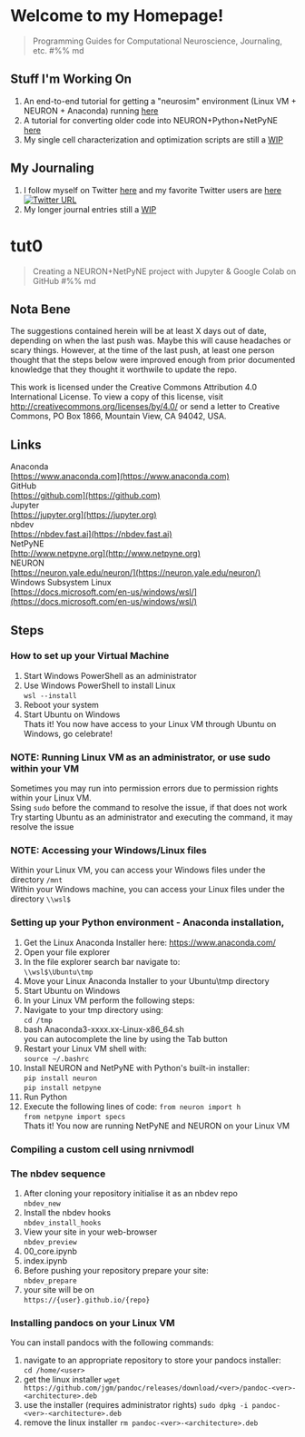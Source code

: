 # Welcome to my Homepage!

> Programming Guides for Computational Neuroscience, Journaling, etc.
#%% md
## Stuff I'm Working On

1. An end-to-end tutorial for getting a "neurosim" environment (Linux VM + NEURON + Anaconda) running [here](https://jchen6727.github.io/tut0/)
2. A tutorial for converting older code into NEURON+Python+NetPyNE [here](https://jchen6727.github.io/tut1/)
3. My single cell characterization and optimization scripts are still a [WIP](https://jchen6727.github.io)

## My Journaling

1. I follow myself on Twitter [here](https://twitter.com/dontwgetshme) and my favorite Twitter users are [here](https://twitter.com/i/lists/1559340183169949697)
[![Twitter URL](https://img.shields.io/twitter/url/https/twitter.com/dontwgetshme.svg?style=social&label=Follow%20%40dontwgetshme)](https://twitter.com/dontwgetshme)<br>
2. My longer journal entries still a [WIP](https://jchen6727.github.io)

# tut0

> Creating a NEURON+NetPyNE project with Jupyter & Google Colab on GitHub
#%% md
## Nota Bene
The suggestions contained herein will be at least X days out of date, depending on when the last push was. Maybe this will cause headaches or scary things.
However, at the time of the last push, at least one person thought that the steps below were improved enough from prior documented knowledge that they thought it worthwile to update the repo.

This work is licensed under the Creative Commons Attribution 4.0 International License. To view a copy of this license, visit http://creativecommons.org/licenses/by/4.0/ or send a letter to Creative Commons, PO Box 1866, Mountain View, CA 94042, USA.

## Links
Anaconda<br>
[https://www.anaconda.com](https://www.anaconda.com)<br>
GitHub<br>
[https://github.com](https://github.com)<br>
Jupyter<br>
[https://jupyter.org](https://jupyter.org)<br>
nbdev<br>
[https://nbdev.fast.ai](https://nbdev.fast.ai)<br>
NetPyNE<br>
[http://www.netpyne.org](http://www.netpyne.org)<br>
NEURON<br>
[https://neuron.yale.edu/neuron/](https://neuron.yale.edu/neuron/)<br>
Windows Subsystem Linux<br>
[https://docs.microsoft.com/en-us/windows/wsl/](https://docs.microsoft.com/en-us/windows/wsl/)<br>

## Steps

### How to set up your Virtual Machine
1. Start Windows PowerShell as an administrator
2. Use Windows PowerShell to install Linux<br>
    `wsl --install`<br>
3. Reboot your system
4. Start Ubuntu on Windows<br>
Thats it! You now have access to your Linux VM through Ubuntu on Windows, go celebrate!<br>

### NOTE: Running Linux VM as an administrator, or use sudo within your VM
Sometimes you may run into permission errors due to permission rights within your Linux VM.<br>
Ssing `sudo` before the command to resolve the issue, if that does not work<br>
Try starting Ubuntu as an administrator and executing the command, it may resolve the issue<br>

### NOTE: Accessing your Windows/Linux files
Within your Linux VM, you can access your Windows files under the directory `/mnt`<br>
Within your Windows machine, you can access your Linux files under the directory `\\wsl$`<br>

### Setting up your Python environment - Anaconda installation, 
1. Get the Linux Anaconda Installer here: https://www.anaconda.com/
2. Open your file explorer
3. In the file explorer search bar navigate to:<br>
    `\\wsl$\Ubuntu\tmp`<br>
4. Move your Linux Anaconda Installer to your Ubuntu\tmp directory
5. Start Ubuntu on Windows
6. In your Linux VM perform the following steps:
7. Navigate to your tmp directory using:<br>
    `cd /tmp`<br>
8. bash Anaconda3-xxxx.xx-Linux-x86_64.sh<br>
    you can autocomplete the line by using the Tab button<br>
9. Restart your Linux VM shell with:<br>
    `source ~/.bashrc`<br>
10. Install NEURON and NetPyNE with Python's built-in installer:<br>
    `pip install neuron` <br>
    `pip install netpyne`<br>
11. Run Python
12. Execute the following lines of code:
    `from neuron import h`<br>
    `from netpyne import specs`<br>
Thats it! You now are running NetPyNE and NEURON on your Linux VM<br>

### Compiling a custom cell using nrnivmodl
### The nbdev sequence
1. After cloning your repository initialise it as an nbdev repo<br>
    `nbdev_new`<br>
2. Install the nbdev hooks<br>
    `nbdev_install_hooks`<br>
3. View your site in your web-browser<br>
    `nbdev_preview`<br>
4. 00_core.ipynb
5. index.ipynb
6. Before pushing your repository prepare your site:<br>
    `nbdev_prepare`<br>
7. your site will be on<br>
    `https://{user}.github.io/{repo}`

### Installing pandocs on your Linux VM
You can install pandocs with the following commands:<br>
1. navigate to an appropriate repository to store your pandocs installer:<br>
`cd /home/<user>`<br>
2. get the linux installer
`wget https://github.com/jgm/pandoc/releases/download/<ver>/pandoc-<ver>-<architecture>.deb`<br>
3. use the installer (requires administrator rights)
`sudo dpkg -i pandoc-<ver>-<architecture>.deb`<br>
4. remove the linux installer
`rm pandoc-<ver>-<architecture>.deb`<br>





